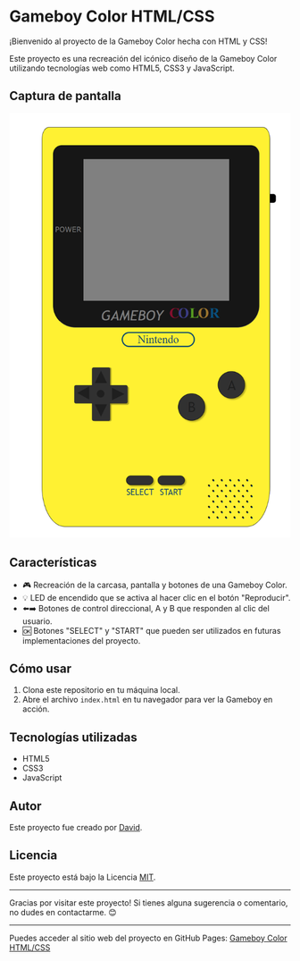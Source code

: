 # Gameboy Color HTML/CSS

¡Bienvenido al proyecto de la Gameboy Color hecha con HTML y CSS!

Este proyecto es una recreación del icónico diseño de la Gameboy Color utilizando tecnologías web como HTML5, CSS3 y JavaScript.

## Captura de pantalla

![Captura de pantalla](/captura.png)

## Características

- 🎮 Recreación de la carcasa, pantalla y botones de una Gameboy Color.
- 💡 LED de encendido que se activa al hacer clic en el botón "Reproducir".
- ⬅️➡️ Botones de control direccional, A y B que responden al clic del usuario.
- 🆗 Botones "SELECT" y "START" que pueden ser utilizados en futuras implementaciones del proyecto.

## Cómo usar

1. Clona este repositorio en tu máquina local.
2. Abre el archivo `index.html` en tu navegador para ver la Gameboy en acción.

## Tecnologías utilizadas

- HTML5
- CSS3
- JavaScript

## Autor

Este proyecto fue creado por [David](https://github.com/tu_usuario).

## Licencia

Este proyecto está bajo la Licencia [MIT](LICENSE).

---

Gracias por visitar este proyecto! Si tienes alguna sugerencia o comentario, no dudes en contactarme. 😊

---

Puedes acceder al sitio web del proyecto en GitHub Pages: [Gameboy Color HTML/CSS](https://davidtomas98.github.io/M1---Video-Consola/)
